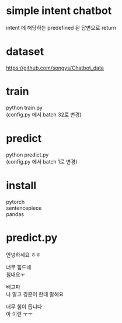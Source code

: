 # simple intent chatbot
intent 에 해당하는 predefined 된 답변으로 return  

# dataset 
https://github.com/songys/Chatbot_data

# train  
python train.py  
(config.py 에서 batch 32로 변경)

# predict  
python predict.py  
(config.py 에서 batch 1로 변경)

# install  
pytorch  
sentencepiece  
pandas


# predict.py  
안녕하세요 ㅎㅎ  
  
너무 힘드네  
힘내요ㅜ  
  
배고파  
나 말고 경훈이 한테 말해요  
  
너무 힘이 듭니다  
아 이런 ㅜㅜ  


